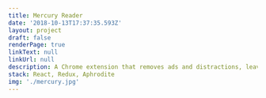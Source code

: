 ```yaml
---
title: Mercury Reader
date: '2018-10-13T17:37:35.593Z'
layout: project
draft: false
renderPage: true
linkText: null
linkUrl: null
description: A Chrome extension that removes ads and distractions, leaving only text and images for a beautiful reading view on any site.
stack: React, Redux, Aphrodite
img: './mercury.jpg'
---
```


